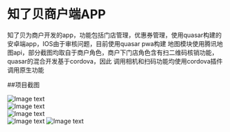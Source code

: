 # 知了贝商户端APP
知了贝为商户开发的app，功能包括门店管理，优惠券管理，使用quasar构建的安卓端app，IOS由于审核问题，目前使用quasar pwa构建
地图模块使用腾讯地图api，部分截图均取自于商户角色，商户下门店角色含有扫二维码核销功能，quasar的混合开发基于cordova，因此
调用相机和扫码功能均使用cordova插件调用原生功能

##项目截图  

![Image text](https://github.com/yueqjGithub/quasar-merchant-app/blob/master/src/statics/img/1.png)  
![Image text](https://github.com/yueqjGithub/quasar-merchant-app/blob/master/src/statics/img/2.png)  
![Image text](https://github.com/yueqjGithub/quasar-merchant-app/blob/master/src/statics/img/3.png)  
![Image text](https://github.com/yueqjGithub/quasar-merchant-app/blob/master/src/statics/img/4.png)
![Image text](https://github.com/yueqjGithub/quasar-merchant-app/blob/master/src/statics/img/5.png)
